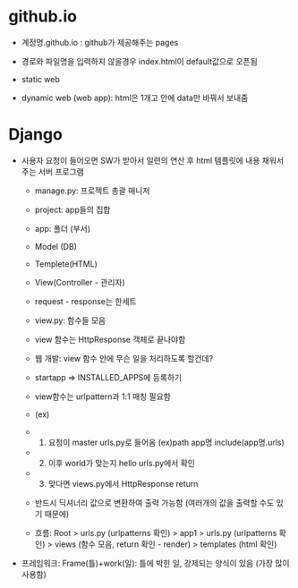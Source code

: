 # github.io

- 계정명.github.io : github가 제공해주는 pages

- 경로와 파일명을 입력하지 않을경우 index.html이 default값으로 오픈됨

- static web

- dynamic web (web app): html은 1개고 안에 data만 바꿔서 보내줌

# Django

- 사용자 요청이 들어오면 SW가 받아서 일련의 연산 후 html 템플릿에 내용 채워서 주는 서버 프로그램 

   - manage.py: 프로젝트 총괄 매니저
   
   - project: app들의 집합 
  
   - app: 폴더 (부서)

   - Model (DB)
   - Templete(HTML)
   - View(Controller - 관리자) 
   - request - response는 한세트
   - view.py: 함수들 모음
   - view 함수는 HttpResponse 객체로 끝나야함
   - 웹 개발: view 함수 안에 무슨 일을 처리하도록 할건데? 
   - startapp => INSTALLED_APPS에 등록하기
   - view함수는 urlpattern과 1:1 매칭 필요함
   - (ex)
   - 1) 요청이 master urls.py로 들어옴 (ex)path app명 include(app명.urls)
   - 2) 이후 world가 맞는지 hello urls.py에서 확인
   - 3) 맞다면 views.py에서 HttpResponse return
   - 반드시 딕셔너리 값으로 변환하여 출력 가능함 (여러개의 값을 출력할 수도 있기 때문에)
   - 흐름: Root > urls.py (urlpatterns 확인) > app1 > urls.py (urlpatterns 확인) > views (함수 모음, return 확인 - render) > templates (html 확인)
  
- 프레임워크: Frame(틀)+work(일): 틀에 박힌 일, 강제되는 양식이 있음 (가장 많이 사용함)